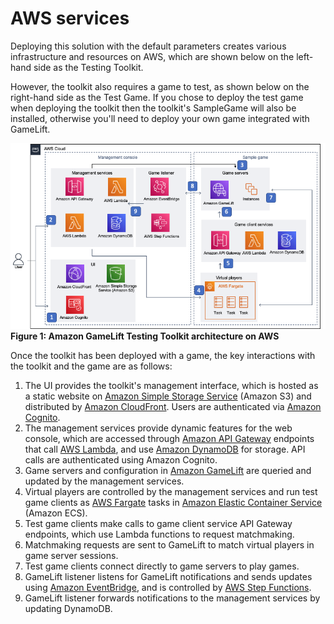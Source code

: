 # AWS services

Deploying this solution with the default parameters creates various infrastructure and resources on AWS, which are shown below on the left-hand side as the Testing Toolkit. 

However, the toolkit also requires a game to test, as shown below on the right-hand side as the Test Game. If you chose to deploy the test game when deploying the toolkit then the toolkit's SampleGame will also be installed, otherwise you'll need to deploy your own game integrated with GameLift.

![Amazon GameLift Testing Toolkit architecture on AWS](img/amazon_gamelift_testing_toolkit.png) **Figure 1: Amazon GameLift Testing Toolkit architecture on AWS**

Once the toolkit has been deployed with a game, the key interactions with the toolkit and the game are as follows: 

1. The UI provides the toolkit&#39;s management interface, which is hosted as a static website on [Amazon Simple Storage Service](https://aws.amazon.com/s3/) (Amazon S3) and distributed by [Amazon CloudFront](https://aws.amazon.com/cloudfront/). Users are authenticated via [Amazon Cognito](https://aws.amazon.com/cognito/).
2. The management services provide dynamic features for the web console, which are accessed through [Amazon API Gateway](https://aws.amazon.com/api-gateway/) endpoints that call [AWS Lambda](https://aws.amazon.com/lambda/), and use [Amazon DynamoDB](https://aws.amazon.com/dynamodb/) for storage. API calls are authenticated using Amazon Cognito.
3. Game servers and configuration in [Amazon GameLift](https://aws.amazon.com/gamelift/) are queried and updated by the management services.
4. Virtual players are controlled by the management services and run test game clients as [AWS Fargate](https://aws.amazon.com/fargate/) tasks in [Amazon Elastic Container Service](https://aws.amazon.com/ecs/) (Amazon ECS).
5. Test game clients make calls to game client service API Gateway endpoints, which use Lambda functions to request matchmaking.
6. Matchmaking requests are sent to GameLift to match virtual players in game server sessions.
7. Test game clients connect directly to game servers to play games.
8. GameLift listener listens for GameLift notifications and sends updates using [Amazon EventBridge](https://aws.amazon.com/eventbridge/), and is controlled by [AWS Step Functions](https://aws.amazon.com/step-functions/).
9. GameLift listener forwards notifications to the management services by updating DynamoDB.